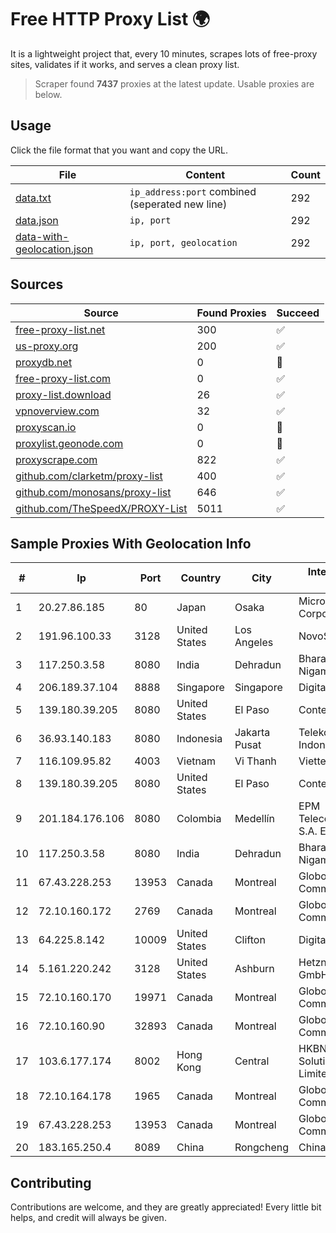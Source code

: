 
# Free HTTP Proxy List 🌍

It is a lightweight project that, every 10 minutes, scrapes lots of free-proxy sites, validates if it works, and serves a clean proxy list.


> Scraper found **7437** proxies at the latest update. Usable proxies are below.

## Usage

Click the file format that you want and copy the URL.


|File|Content|Count|
|----|-------|-----|
|[data.txt](https://raw.githubusercontent.com/themiralay/Proxy-List-World/master/data.txt)|`ip_address:port` combined (seperated new line)|292|
|[data.json](https://raw.githubusercontent.com/themiralay/Proxy-List-World/master/data.json)|`ip, port`|292|
|[data-with-geolocation.json](https://raw.githubusercontent.com/themiralay/Proxy-List-World/master/data-with-geolocation.json)|`ip, port, geolocation`|292|

## Sources

|Source|Found Proxies|Succeed|
|------|-------------|-------|
|[free-proxy-list.net](https://free-proxy-list.net)|300|✅|
|[us-proxy.org](https://www.us-proxy.org)|200|✅|
|[proxydb.net](http://proxydb.net)|0|🚫|
|[free-proxy-list.com](https://free-proxy-list.com/?page=&port=&type%5B%5D=http&type%5B%5D=https&up_time=0&search=Search)|0|✅|
|[proxy-list.download](https://www.proxy-list.download/HTTP)|26|✅|
|[vpnoverview.com](https://vpnoverview.com/privacy/anonymous-browsing/free-proxy-servers)|32|✅|
|[proxyscan.io](https://www.proxyscan.io)|0|🚫|
|[proxylist.geonode.com](https://proxylist.geonode.com/api/proxy-list?limit=300&page=1&sort_by=lastChecked&sort_type=desc&protocols=http,https)|0|🚫|
|[proxyscrape.com](https://api.proxyscrape.com/v2/?request=displayproxies&protocol=http&timeout=10000&country=all&ssl=all&anonymity=all)|822|✅|
|[github.com/clarketm/proxy-list](https://raw.githubusercontent.com/clarketm/proxy-list/master/proxy-list-raw.txt)|400|✅|
|[github.com/monosans/proxy-list](https://raw.githubusercontent.com/monosans/proxy-list/main/proxies/http.txt)|646|✅|
|[github.com/TheSpeedX/PROXY-List](https://raw.githubusercontent.com/TheSpeedX/PROXY-List/master/http.txt)|5011|✅|


## Sample Proxies With Geolocation Info

|#|Ip|Port|Country|City|Internet Service Provider|
|-|--|----|-------|----|-------------------------|
|1|20.27.86.185|80|Japan|Osaka|Microsoft Corporation|
|2|191.96.100.33|3128|United States|Los Angeles|NovoServe B.V.|
|3|117.250.3.58|8080|India|Dehradun|Bharat Sanchar Nigam Ltd|
|4|206.189.37.104|8888|Singapore|Singapore|DigitalOcean, LLC|
|5|139.180.39.205|8080|United States|El Paso|Conterra|
|6|36.93.140.183|8080|Indonesia|Jakarta Pusat|Telekomunikasi Indonesia|
|7|116.109.95.82|4003|Vietnam|Vi Thanh|Viettel Corporation|
|8|139.180.39.205|8080|United States|El Paso|Conterra|
|9|201.184.176.106|8080|Colombia|Medellín|EPM Telecomunicaciones S.A. E.S.P.|
|10|117.250.3.58|8080|India|Dehradun|Bharat Sanchar Nigam Ltd|
|11|67.43.228.253|13953|Canada|Montreal|GloboTech Communications|
|12|72.10.160.172|2769|Canada|Montreal|GloboTech Communications|
|13|64.225.8.142|10009|United States|Clifton|DigitalOcean, LLC|
|14|5.161.220.242|3128|United States|Ashburn|Hetzner Online GmbH|
|15|72.10.160.170|19971|Canada|Montreal|GloboTech Communications|
|16|72.10.160.90|32893|Canada|Montreal|GloboTech Communications|
|17|103.6.177.174|8002|Hong Kong|Central|HKBN Enterprise Solutions HK Limited|
|18|72.10.164.178|1965|Canada|Montreal|GloboTech Communications|
|19|67.43.228.253|13953|Canada|Montreal|GloboTech Communications|
|20|183.165.250.4|8089|China|Rongcheng|Chinanet|



## Contributing

Contributions are welcome, and they are greatly appreciated! Every
little bit helps, and credit will always be given.

